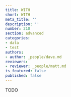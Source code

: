 ```yaml
---
title: WITH
short: WITH
meta_title: ''
description: ''
number: 210
section: advanced
categories:
- data
- test
authors:
- author: _people/dave.md
reviewers:
- reviewer: _people/matt.md
is_featured: false
published: false
---
```

TODO
